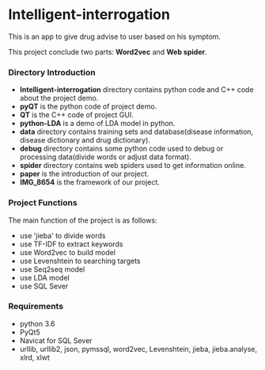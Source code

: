 # Intelligent-interrogation
This is an app to give drug advise to user based on his symptom.

This project conclude two parts: **Word2vec** and **Web spider**. 


### Directory Introduction
- **Intelligent-interrogation** directory contains python code and C++ code about the project demo.
 - **pyQT** is the python code of project demo.
 - **QT** is the C++ code of project GUI.
 - **python-LDA** is a demo of LDA model in python.
- **data** directory contains training sets and database(disease information, disease dictionary and drug dictionary).
- **debug** directory contains some python code used to debug or processing data(divide words or adjust data format).
- **spider** directory contains web spiders used to get information online.
- **paper** is the introduction of our project.
- **IMG_8654** is the framework of our project.


### Project Functions

The main function of the project is as follows:

- use 'jieba' to divide words
- use TF-IDF to extract keywords
- use Word2vec to build model
- use Levenshtein to searching targets
- use Seq2seq model
- use LDA model
- use SQL Sever



### Requirements
- python 3.6
- PyQt5
- Navicat for SQL Sever
- urllib, urllib2, json, pymssql, word2vec, Levenshtein, jieba, jieba.analyse, xlrd, xlwt
